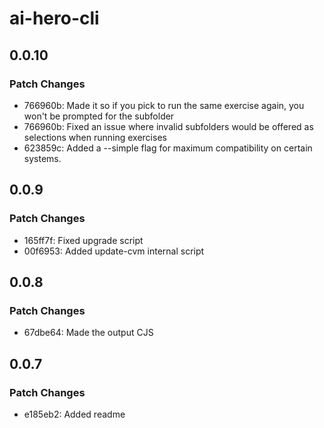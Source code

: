 # ai-hero-cli

## 0.0.10

### Patch Changes

- 766960b: Made it so if you pick to run the same exercise again, you won't be prompted for the subfolder
- 766960b: Fixed an issue where invalid subfolders would be offered as selections when running exercises
- 623859c: Added a --simple flag for maximum compatibility on certain systems.

## 0.0.9

### Patch Changes

- 165ff7f: Fixed upgrade script
- 00f6953: Added update-cvm internal script

## 0.0.8

### Patch Changes

- 67dbe64: Made the output CJS

## 0.0.7

### Patch Changes

- e185eb2: Added readme
